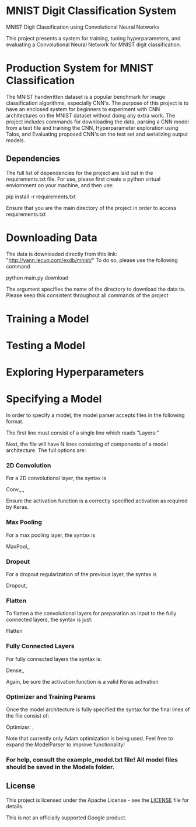 # MNIST Digit Classification System
MNIST Digit Classification using Convolutional Neural Networks

This project presents a system for training, tuning hyperparameters, and evaluating a Convolutional Neural Network for MNIST digit classification.


# Production System for MNIST Classification

The MNIST handwritten dataset is a popular benchmark for image classification algorithms, especially CNN's. The purpose of this project is to have an enclosed system for beginners to experiment with CNN architectures on the MNIST dataset without doing any extra work. The project includes commands for downloading the data, parsing a CNN model from a text file and training the CNN, Hyperparameter exploration using Talos, and Evaluating proposed CNN's on the test set and serializing output models.

## Dependencies

The full list of dependencies for the project are laid out in the requirements.txt file. For use, please first create a python virtual enviornment on your machine, and then use: 

pip install -r requirements.txt 

Ensure that you are the main directory of the project in order to access requirements.txt

# Downloading Data

The data is downloaded directly from this link: "http://yann.lecun.com/exdb/mnist/" To do so, please use the following command

python main.py download <dataset-dir>
  
The argument specifies the name of the directory to download the data to. Please keep this consistent throughout all commands of the project

# Training a Model

# Testing a Model

# Exploring Hyperparameters

# Specifying a Model

In order to specify a model, the model parser accepts files in the following format.

The first line must consist of a single line which reads "Layers:"

Next, the file will have N lines consisting of components of a model architecture. The full options are:

### 2D Convolution
For a 2D convolutional layer, the syntax is

Conv,<num-filters>,<kernel-rows>,<kernel-cols>,<activation-func>
  
Ensure the activation function is a correctly specified activation as required by Keras.

### Max Pooling
For a max pooling layer, the syntax is

MaxPool,<kernel-rows>,<kernel-cols>
  
### Dropout

For a dropout regularization of the previous layer, the syntax is

Dropout,<dropout-proportion>
  
### Flatten
To flatten a the convolutional layers for preparation as input to the fully connected layers, the syntax is just:

Flatten

### Fully Connected Layers

For fully connected layers the syntax is:

Dense,<num-neurons>,<activation-func>
  
Again, be sure the activation function is a valid Keras activation

### Optimizer and Training Params
Once the model architecture is fully specified the syntax for the final lines of the file consist of:

Optimizer:
<learning-rate>,<decay>
<num-epochs>
<batch-size>
  
Note that currently only Adam optimization is being used. Feel free to expand the ModelParser to improve functionality!

### For help, consult the example_model.txt file! All model files should be saved in the Models folder.

 
## License

This project is licensed under the Apache License - see the [LICENSE](LICENSE) file for details.

This is not an officially supported Google product.
